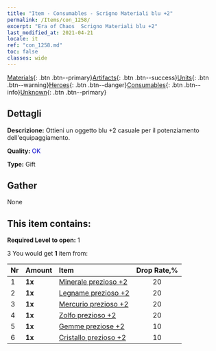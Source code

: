 ```yaml
---
title: "Item - Consumables - Scrigno Materiali blu +2"
permalink: /Items/con_1258/
excerpt: "Era of Chaos  Scrigno Materiali blu +2"
last_modified_at: 2021-04-21
locale: it
ref: "con_1258.md"
toc: false
classes: wide
---
```

 [Materials](/it/Items/){: .btn .btn--primary}[Artifacts](/it/Items/Artifacts/){: .btn .btn--success}[Units](/it/Items/Units/){: .btn .btn--warning}[Heroes](/it/Items/Heroes/){: .btn .btn--danger}[Consumables](/it/Items/Consumables/){: .btn .btn--info}[Unknown](/it/Items/Unknown/){: .btn .btn--primary}

## Dettagli
 **Descrizione:** Ottieni un oggetto blu +2 casuale per il potenziamento dell'equipaggiamento.

 **Quality:** <span style="color: #0000CD">OK</span>

 **Type:** Gift

## Gather

  None

## This item contains:

 **Required Level to open:** 1

 3 You would get **1** item  from:

  | Nr | Amount |     Item    | Drop Rate,% |
  |:---|:-------|:------------|:---------:|
  | 1 |  **1x** | [Minerale prezioso +2](/it/Items/mat_26/) | 20 | 
  | 2 |  **1x** | [Legname prezioso +2](/it/Items/mat_27/) | 20 | 
  | 3 |  **1x** | [Mercurio prezioso +2](/it/Items/mat_28/) | 20 | 
  | 4 |  **1x** | [Zolfo prezioso +2](/it/Items/mat_29/) | 20 | 
  | 5 |  **1x** | [Gemme preziose +2](/it/Items/mat_30/) | 10 | 
  | 6 |  **1x** | [Cristallo prezioso +2](/it/Items/mat_31/) | 10 | 
